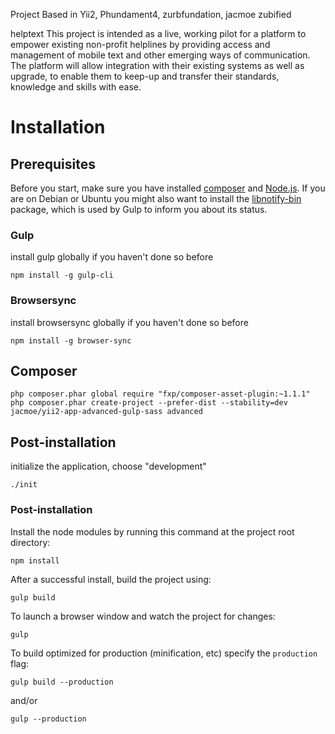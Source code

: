 Project Based in Yii2, Phundament4, zurbfundation, jacmoe zubified

helptext
This project is intended as a live, working pilot for a platform to empower existing non-profit helplines by providing access and management of mobile text and other emerging ways of communication. The platform will allow integration with their existing systems as well as upgrade, to enable them to keep-up and transfer their standards, knowledge and skills with ease.




# Installation
## Prerequisites
Before you start, make sure you have installed [composer](https://getcomposer.org/) and [Node.js](http://nodejs.org/).
If you are on Debian or Ubuntu you might also want to install the [libnotify-bin](https://packages.debian.org/jessie/libnotify-bin) package, which is used by Gulp to inform you about its status.

### Gulp
install gulp globally if you haven't done so before

```
npm install -g gulp-cli
```
### Browsersync
install browsersync globally if you haven't done so before

```
npm install -g browser-sync
```
## Composer
```
php composer.phar global require "fxp/composer-asset-plugin:~1.1.1"
php composer.phar create-project --prefer-dist --stability=dev jacmoe/yii2-app-advanced-gulp-sass advanced
```

## Post-installation

initialize the application, choose "development"
```
./init
```

### Post-installation
Install the node modules by running this command at the project root directory:
```
npm install
```
After a successful install, build the project using:
```
gulp build
```

To launch a browser window and watch the project for changes:
~~~
gulp
~~~

To build optimized for production (minification, etc) specify the `production` flag:

~~~
gulp build --production
~~~
and/or
~~~
gulp --production
~~~







